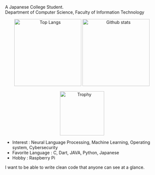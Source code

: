 A Japanese College Student.  
Department of Computer Science,
Faculty of Information Technology

<p align="center"> 
  <img alt="Top Langs" height="220px" src="https://github-readme-stats.vercel.app/api/top-langs/?username=Keisuke-Magara&theme=nord" />
  <img alt="Github stats" height="220px" src="https://github-readme-stats.vercel.app/api?username=Keisuke-Magara&theme=nord" />
<p align="center">
  <img alt="Trophy" height="145px" src="https://github-profile-trophy.vercel.app/?username=Keisuke-Magara&theme=nord&column=7" />
</p>

- Interest : Neural Language Processing, Machine Learning, Operating system, Cybersecurity
- Favorite Language : C, Dart, JAVA, Python, Japanese
- Hobby : Raspberry Pi

I want to be able to write clean code that anyone can see at a glance.
